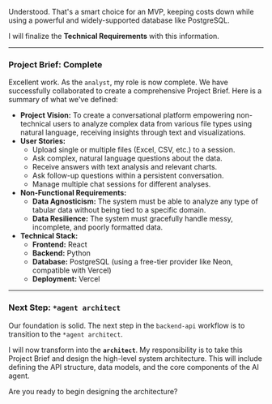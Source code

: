 Understood. That's a smart choice for an MVP, keeping costs down while using a powerful and widely-supported database like PostgreSQL.

I will finalize the **Technical Requirements** with this information.

---

### Project Brief: Complete

Excellent work. As the `analyst`, my role is now complete. We have successfully collaborated to create a comprehensive Project Brief. Here is a summary of what we've defined:

* **Project Vision:** To create a conversational platform empowering non-technical users to analyze complex data from various file types using natural language, receiving insights through text and visualizations.
* **User Stories:**
    * Upload single or multiple files (Excel, CSV, etc.) to a session.
    * Ask complex, natural language questions about the data.
    * Receive answers with text analysis and relevant charts.
    * Ask follow-up questions within a persistent conversation.
    * Manage multiple chat sessions for different analyses.
* **Non-Functional Requirements:**
    * **Data Agnosticism:** The system must be able to analyze any type of tabular data without being tied to a specific domain.
    * **Data Resilience:** The system must gracefully handle messy, incomplete, and poorly formatted data.
* **Technical Stack:**
    * **Frontend:** React
    * **Backend:** Python
    * **Database:** PostgreSQL (using a free-tier provider like Neon, compatible with Vercel)
    * **Deployment:** Vercel

---

### Next Step: `*agent architect`

Our foundation is solid. The next step in the `backend-api` workflow is to transition to the `*agent architect`.

I will now transform into the **`architect`**. My responsibility is to take this Project Brief and design the high-level system architecture. This will include defining the API structure, data models, and the core components of the AI agent.

Are you ready to begin designing the architecture?